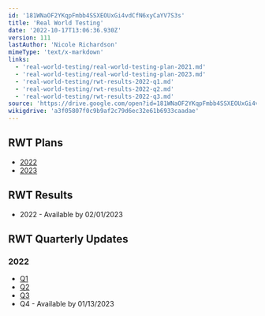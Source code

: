 ```yaml
---
id: '181WNaOF2YKqpFmbb4SSXEOUxGi4vdCfN6xyCaYV7S3s'
title: 'Real World Testing'
date: '2022-10-17T13:06:36.930Z'
version: 111
lastAuthor: 'Nicole Richardson'
mimeType: 'text/x-markdown'
links:
  - 'real-world-testing/real-world-testing-plan-2021.md'
  - 'real-world-testing/real-world-testing-plan-2023.md'
  - 'real-world-testing/rwt-results-2022-q1.md'
  - 'real-world-testing/rwt-results-2022-q2.md'
  - 'real-world-testing/rwt-results-2022-q3.md'
source: 'https://drive.google.com/open?id=181WNaOF2YKqpFmbb4SSXEOUxGi4vdCfN6xyCaYV7S3s'
wikigdrive: 'a3f05807f0c9b9af2c79d6ec32e61b6933caadae'
---
```

## RWT Plans  

* [2022](real-world-testing/real-world-testing-plan-2021.md)
* [2023](real-world-testing/real-world-testing-plan-2023.md)
  
## RWT Results  

* 2022 - Available by 02/01/2023
  
## RWT Quarterly Updates  

  
### 2022  

* [Q1](real-world-testing/rwt-results-2022-q1.md)
* [Q2](real-world-testing/rwt-results-2022-q2.md)
* [Q3](real-world-testing/rwt-results-2022-q3.md)
* Q4 - Available by 01/13/2023

